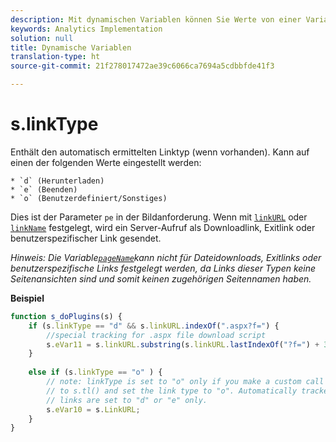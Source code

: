 ```yaml
---
description: Mit dynamischen Variablen können Sie Werte von einer Variablen in eine andere kopieren, ohne die vollständigen Werte mehrfach in die Bildanforderung auf Ihrer Site eingeben zu müssen.
keywords: Analytics Implementation
solution: null
title: Dynamische Variablen
translation-type: ht
source-git-commit: 21f278017472ae39c6066ca7694a5cdbbfde41f3

---
```



# s.linkType

Enthält den automatisch ermittelten Linktyp (wenn vorhanden). Kann auf einen der folgenden Werte eingestellt werden:

    * `d` (Herunterladen)
    * `e` (Beenden)
    * `o` (Benutzerdefiniert/Sonstiges)

Dies ist der Parameter `pe` in der Bildanforderung. Wenn mit [`linkURL`](https://docs.adobe.com/content/help/de-DE/analytics/implementation/javascript-implementation/variables-analytics-reporting/config-var/s-linkURL.html) oder [`linkName`](https://docs.adobe.com/content/help/de-DE/analytics/implementation/javascript-implementation/variables-analytics-reporting/config-var/s-linkname.html) festgelegt, wird ein Server-Aufruf als Downloadlink, Exitlink oder benutzerspezifischer Link gesendet.

*Hinweis: Die Variable[`pageName`](https://docs.adobe.com/content/help/de-DE/analytics/implementation/testing-and-validation/optimize-implementation/page-naming-strategies.html)kann nicht für Dateidownloads, Exitlinks oder benutzerspezifische Links festgelegt werden, da Links dieser Typen keine Seitenansichten sind und somit keinen zugehörigen Seitennamen haben.*


**Beispiel**

```js
function s_doPlugins(s) { 
    if (s.linkType == "d" && s.linkURL.indexOf(".aspx?f=") { 
        //special tracking for .aspx file download script 
        s.eVar11 = s.linkURL.substring(s.linkURL.lastIndexOf("?f=") + 3, s.linkURL.length); 
    } 
  
    else if (s.linkType == "o" ) { 
        // note: linkType is set to "o" only if you make a custom call 
        // to s.tl() and set the link type to "o". Automatically tracked 
        // links are set to "d" or "e" only. 
        s.eVar10 = s.LinkURL; 
    } 
}
```
